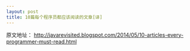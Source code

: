 ```yaml
---
layout: post
title: 10篇每个程序员都应该阅读的文章[译]
---
```


原文地址： <http://javarevisited.blogspot.com/2014/05/10-articles-every-programmer-must-read.html>
